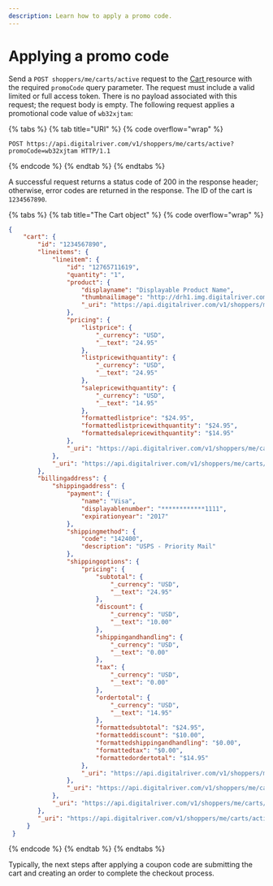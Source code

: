 ```yaml
---
description: Learn how to apply a promo code.
---
```


# Applying a promo code

Send a `POST shoppers/me/carts/active` request to the [Cart ](https://www.digitalriver.com/docs/commerce-api-reference/#tag/Apply-Shopper)resource with the required `promoCode` query parameter. The request must include a valid limited or full access token. There is no payload associated with this request; the request body is empty. The following request applies a promotional code value of `wb32xjtam`:

{% tabs %}
{% tab title="URI" %}
{% code overflow="wrap" %}
```http
POST https://api.digitalriver.com/v1/shoppers/me/carts/active?promoCode=wb32xjtam HTTP/1.1
```
{% endcode %}
{% endtab %}
{% endtabs %}

A successful request returns a status code of 200 in the response header; otherwise, error codes are returned in the response. The ID of the cart is `1234567890`.

{% tabs %}
{% tab title="The Cart object" %}
{% code overflow="wrap" %}
```json
{
	"cart": {
		"id": "1234567890",
		"lineitems": {
			"lineitem": {
				"id": "12765711619",
				"quantity": "1",
				"product": {
					"displayname": "Displayable Product Name",
					"thumbnailimage": "http://drh1.img.digitalriver.com/DRHM/Storefront/images/product/thumbnail/small-product-image.jpg",
					"_uri": "https://api.digitalriver.com/v1/shoppers/me/products/232054400"
				},
				"pricing": {
					"listprice": {
						"_currency": "USD",
						"__text": "24.95"
					},
					"listpricewithquantity": {
						"_currency": "USD",
						"__text": "24.95"
					},
					"salepricewithquantity": {
						"_currency": "USD",
						"__text": "14.95"
					},
					"formattedlistprice": "$24.95",
					"formattedlistpricewithquantity": "$24.95",
					"formattedsalepricewithquantity": "$14.95"
				},
				"_uri": "https://api.digitalriver.com/v1/shoppers/me/carts/active/line-items/12765711619"
			},
			"_uri": "https://api.digitalriver.com/v1/shoppers/me/carts/active/line-items"
		},
		"billingaddress": {
			"shippingaddress": {
				"payment": {
					"name": "Visa",
					"displayablenumber": "************1111",
					"expirationyear": "2017"
				},
				"shippingmethod": {
					"code": "142400",
					"description": "USPS - Priority Mail"
				},
				"shippingoptions": {
					"pricing": {
						"subtotal": {
							"_currency": "USD",
							"__text": "24.95"
						},
						"discount": {
							"_currency": "USD",
							"__text": "10.00"
						},
						"shippingandhandling": {
							"_currency": "USD",
							"__text": "0.00"
						},
						"tax": {
							"_currency": "USD",
							"__text": "0.00"
						},
						"ordertotal": {
							"_currency": "USD",
							"__text": "14.95"
						},
						"formattedsubtotal": "$24.95",
						"formatteddiscount": "$10.00",
						"formattedshippingandhandling": "$0.00",
						"formattedtax": "$0.00",
						"formattedordertotal": "$14.95"
					},
					"_uri": "https://api.digitalriver.com/v1/shoppers/me/shipping-options"
				},
				"_uri": "https://api.digitalriver.com/v1/shoppers/me/carts/active/shipping-address"
			},
			"_uri": "https://api.digitalriver.com/v1/shoppers/me/carts/active/billing-address"
		},
		"_uri": "https://api.digitalriver.com/v1/shoppers/me/carts/active"
	 }
 }
```
{% endcode %}
{% endtab %}
{% endtabs %}

Typically, the next steps after applying a coupon code are submitting the cart and creating an order to complete the checkout process.
